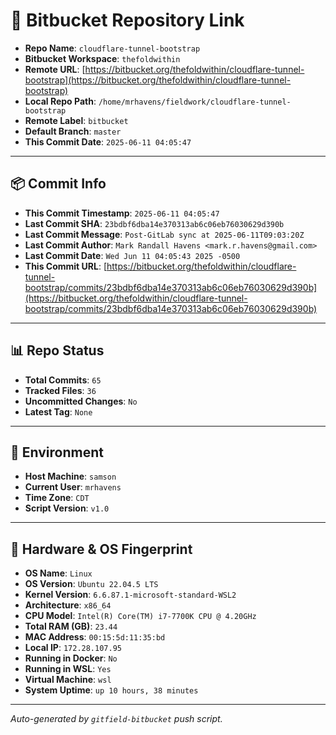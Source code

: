 # 🔗 Bitbucket Repository Link

- **Repo Name**: `cloudflare-tunnel-bootstrap`
- **Bitbucket Workspace**: `thefoldwithin`
- **Remote URL**: [https://bitbucket.org/thefoldwithin/cloudflare-tunnel-bootstrap](https://bitbucket.org/thefoldwithin/cloudflare-tunnel-bootstrap)
- **Local Repo Path**: `/home/mrhavens/fieldwork/cloudflare-tunnel-bootstrap`
- **Remote Label**: `bitbucket`
- **Default Branch**: `master`
- **This Commit Date**: `2025-06-11 04:05:47`

---

## 📦 Commit Info

- **This Commit Timestamp**: `2025-06-11 04:05:47`
- **Last Commit SHA**: `23bdbf6dba14e370313ab6c06eb76030629d390b`
- **Last Commit Message**: `Post-GitLab sync at 2025-06-11T09:03:20Z`
- **Last Commit Author**: `Mark Randall Havens <mark.r.havens@gmail.com>`
- **Last Commit Date**: `Wed Jun 11 04:05:43 2025 -0500`
- **This Commit URL**: [https://bitbucket.org/thefoldwithin/cloudflare-tunnel-bootstrap/commits/23bdbf6dba14e370313ab6c06eb76030629d390b](https://bitbucket.org/thefoldwithin/cloudflare-tunnel-bootstrap/commits/23bdbf6dba14e370313ab6c06eb76030629d390b)

---

## 📊 Repo Status

- **Total Commits**: `65`
- **Tracked Files**: `36`
- **Uncommitted Changes**: `No`
- **Latest Tag**: `None`

---

## 🧭 Environment

- **Host Machine**: `samson`
- **Current User**: `mrhavens`
- **Time Zone**: `CDT`
- **Script Version**: `v1.0`

---

## 🧬 Hardware & OS Fingerprint

- **OS Name**: `Linux`
- **OS Version**: `Ubuntu 22.04.5 LTS`
- **Kernel Version**: `6.6.87.1-microsoft-standard-WSL2`
- **Architecture**: `x86_64`
- **CPU Model**: `Intel(R) Core(TM) i7-7700K CPU @ 4.20GHz`
- **Total RAM (GB)**: `23.44`
- **MAC Address**: `00:15:5d:11:35:bd`
- **Local IP**: `172.28.107.95`
- **Running in Docker**: `No`
- **Running in WSL**: `Yes`
- **Virtual Machine**: `wsl`
- **System Uptime**: `up 10 hours, 38 minutes`

---

_Auto-generated by `gitfield-bitbucket` push script._
